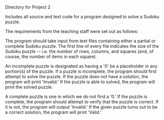 Directory for Project 2

Includes all source and test code for a program designed to solve a Sudoku puzzle.

The requirements from the teaching staff were set out as follows:

The program should take input from text files containing either a partial or complete Sudoku puzzle.
The first line of every file indicates the size of the Sudoku puzzle -- i.e. the number of rows, columns, and squares (and, of course, the number of items in each square).

An incomplete puzzle is designated as having a '0' be a placeholder in any portion(s) of the puzzle. If a puzzle is incomplete, the program should first attempt to solve the puzzle. If the puzzle does not have a solution, the program will print 'Invalid.' If the puzzle is able to solved, the program will print the solved puzzle.

A complete puzzle is one in which we do not find a '0.' If the puzzle is complete, the program should attempt to verify that the puzzle is correct. If it is not, the program will output 'Invalid.' If the given puzzle turns out to be a correct solution, the program will print 'Valid.'
